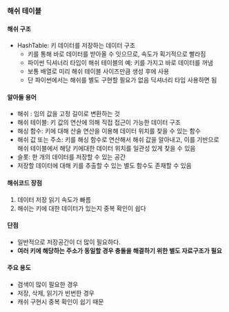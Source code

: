 ### 해쉬 테이블

#### 해쉬 구조
- HashTable: 키 데이터를 저장하는 데이터 구조
  - 키를 통해 바로 데이터를 받아올 수 잇으므로, 속도가 획기적으로 빨라짐
  - 파이썬 딕셔너리 타입이 해쉬 테이블의 예: 키를 가지고 바로 데이터를 꺼냄
  - 보통 배열로 미리 해쉬 테이블 사이즈만큼 생성 후에 사용
  - 단 파이썬에서는 해쉬를 별도 구현할 필요가 없음 딕셔너리 타입 사용하면 됨

#### 알아둘 용어
- 해쉬 : 임의 값을 고정 길이로 변환하는 것
- 해쉬 테이블: 키 값의 연산에 의해 직접 접근이 가능한 데이터 구조
- 해싱 함수: 키에 대해 산술 연산을 이용해 데이터 위치를 찾을 수 있는 함수
- 해쉬 값 또는 주소: 키를 해싱 함수로 연산해서 해쉬 값을 알아내고, 이를 기반으로 해쉬 테이블에서 해당 키에대한 데이터 위치를 일관성 있게 찾을 수 있음
- 슬롯: 한 개의 데이터를 저장할 수 있는 공간
- 저장할 데이터에 대해 키를 추출할 수 있는 별도 함수도 존재할 수 있음

#### 해쉬코드 장점
1. 데이터 저장 읽기 속도가 빠름
2. 해쉬는 키에 대한 데이터가 있는지 중복 확인이 쉽다
   
#### 단점
- 일반적으로 저장공간이 더 많이 필요하다.
- **여러 키에 해당하는 주소가 동일할 경우 충돌을 해결하기 위한 별도 자료구조가 필요**

#### 주요 용도
- 검색이 많이 필요한 경우
- 저장, 삭제, 읽기가 빈번한 경우
- 캐쉬 구현시 중복 확인이 쉽기 때문

 